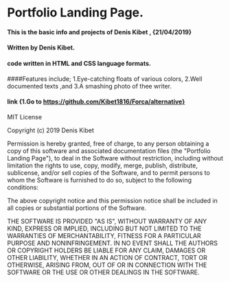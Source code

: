 # Portfolio Landing Page.

#### This is the basic info and projects of Denis Kibet , {21/04/2019}

#### Written by Denis Kibet.

#### code written in HTML and CSS language formats.

####Features include;
                   1.Eye-catching floats of various colors,
                   2.Well documented texts ,and
                   3.A smashing photo of thee writer.
#### link {1.Go to https://github.com/Kibet1816/Forca/alternative}


MIT License

Copyright (c) 2019 Denis Kibet

Permission is hereby granted, free of charge, to any person obtaining a copy
of this software and associated documentation files (the "Portfolio Landing Page"), to deal
in the Software without restriction, including without limitation the rights
to use, copy, modify, merge, publish, distribute, sublicense, and/or sell
copies of the Software, and to permit persons to whom the Software is
furnished to do so, subject to the following conditions:

The above copyright notice and this permission notice shall be included in all
copies or substantial portions of the Software.

THE SOFTWARE IS PROVIDED "AS IS", WITHOUT WARRANTY OF ANY KIND, EXPRESS OR
IMPLIED, INCLUDING BUT NOT LIMITED TO THE WARRANTIES OF MERCHANTABILITY,
FITNESS FOR A PARTICULAR PURPOSE AND NONINFRINGEMENT. IN NO EVENT SHALL THE
AUTHORS OR COPYRIGHT HOLDERS BE LIABLE FOR ANY CLAIM, DAMAGES OR OTHER
LIABILITY, WHETHER IN AN ACTION OF CONTRACT, TORT OR OTHERWISE, ARISING FROM,
OUT OF OR IN CONNECTION WITH THE SOFTWARE OR THE USE OR OTHER DEALINGS IN THE
SOFTWARE.
